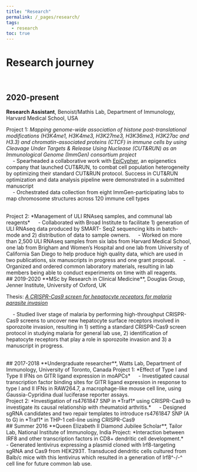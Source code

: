 ```yaml
---
title: "Research"
permalink: /_pages/research/
tags:
  - research
toc: true
---
```

# Research journey
<br/>

## 2020-present
**Research Assistant**, Benoist/Mathis Lab, Department of Immunology, Harvard Medical School, USA

Project 1: *Mapping genome-wide association of histone post-translational modifications (H3K4me1, H3K4me3, H3K27me3, H3K36me3, H3K27ac and H3.3) and chromatin-associated proteins (CTCF) in immune cells by using Cleavage Under Targets & Release Using Nuclease (CUT&RUN) as an Immunological Genome (ImmGen) consortium project*  
&emsp;	- Spearheaded  a  collaborative  work  with  [EpiCypher](https://www.epicypher.com/technologies/cutana/cut-and-run),  an  epigenetics  company  that  launched CUT&RUN, to combat cell population heterogeneity  by optimizing their standard CUT&RUN protocol.  Success  in  CUT&RUN  optimization  and  data  analysis  pipeline  were  demonstrated  in  a submitted manuscript  
&emsp;	- Orchestrated  data collection from  eight  ImmGen-participating  labs  to map chromosome structures across 120 immune cell types  

<br/>
Project 2: *Management  of  ULI  RNAseq  samples,  and  communal  lab  reagents*  
&emsp;	- Collaborated  with  Broad  Institute  to  facilitate  1)  generation  of  ULI  RNAseq  data  produced  by  SMART- Seq2 sequencing kits in batch-mode and 2) distribution of data to sample owners.  
&emsp;	- Worked  on  more  than  2,500  ULI  RNAseq  samples  from  six  labs  from  Harvard  Medical  School, one lab from Brigham and Women’s Hospital and one lab from University of California San Diego  to  help  produce  high  quality  data,  which  are  used  in  two  publications,  six  manuscripts in progress and one grant proposal.  
&emsp;	- Organized and ordered common laboratory materials, resulting in lab members being able to conduct experiments on time with all reagents.  

<br/>
## 2019-2020
**MSc by Research in Clinical Medicine**, Douglas Group, Jenner Institute, University of Oxford, UK

Thesis: *[A  CRISPR-Cas9  screen  for  hepatocyte  receptors  for  malaria  parasite  invasion](https://ora.ox.ac.uk/objects/uuid:0529d567-4a65-4abe-9783-5f917abc9aca)*

&emsp;	  - Studied liver stage of malaria by performing high-throughput CRISPR-Cas9 screens to uncover new hepatocyte surface receptors involved in sporozoite invasion, resulting in 1) setting a standard CRISPR-Cas9 screen protocol in studying malaria for general lab use, 2) identification of hepatocyte receptors that play a role in sporozoite invasion and 3) a manuscript in progress.

<br/>
## 2017-2018
**Undergraduate researcher**, Watts Lab, Department of Immunology, University of Toronto, Canada  
Project 1: *Effect  of  Type  I  and  Type  II  IFNs  on  GITR  ligand  expression  in  moAPCs*  
&emsp; - Investigated causal  transcription  factor  binding  sites  for  GITR  ligand  expression  in  response  to  type  I and  II  IFNs  in  RAW264.7,  a  macrophage-like  mouse  cell  line,  using  Gaussia-Cypridina  dual  luciferase reporter assays.  

<br/>
Project 2: *Investigation of  rs4761847  SNP  in  *Traf1*  using  CRISPR-Cas9  to  investigate  its  causal  relationship with rheumatoid arthritis.*  
&emsp;	- Designed sgRNA candidates and two repair templates to introduce rs4761847 SNP (A to G) in *Traf1* in THP-1 cell-line using CRISPR-Cas9

<br/>
## Summer 2016
**Queen  Elizabeth  II  Diamond  Jubilee Scholar**, Tailor Lab, National Institute of Immunology, India  
Project: *Interaction between  IRF8  and  other  transcription  factors  in  CD8+  dendritic  cell  development.*  
&emsp; - Generated lentivirus expressing a plasmid cloned with Irf8-targeting sgRNA and Cas9 from HEK293T. Transduced dendritic cells cultured from Balb/c mice with this lentivirus which resulted in a generation of Irf8^-/-^ cell line for future common lab use.  
